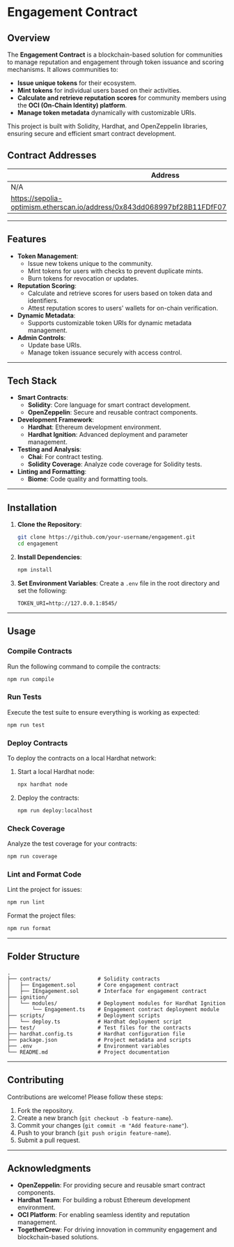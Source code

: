 # **Engagement Contract**

## **Overview**
The **Engagement Contract** is a blockchain-based solution for communities to manage reputation and engagement through token issuance and scoring mechanisms. It allows communities to:
- **Issue unique tokens** for their ecosystem.
- **Mint tokens** for individual users based on their activities.
- **Calculate and retrieve reputation scores** for community members using the **OCI (On-Chain Identity) platform**.
- **Manage token metadata** dynamically with customizable URIs.

This project is built with Solidity, Hardhat, and OpenZeppelin libraries, ensuring secure and efficient smart contract development.

## **Contract Addresses**

| Address                                                                                         | Network                  |
|-------------------------------------------------------------------------------------------------|--------------------------|
| N/A                                                                                             | Sepolia                  |
| https://sepolia-optimism.etherscan.io/address/0x843dd068997bf28B11FDfF073AeeD080DE41B287#code   | Optimisim Sepolia        |

---

## **Features**
- **Token Management**:
  - Issue new tokens unique to the community.
  - Mint tokens for users with checks to prevent duplicate mints.
  - Burn tokens for revocation or updates.
- **Reputation Scoring**:
  - Calculate and retrieve scores for users based on token data and identifiers.
  - Attest reputation scores to users' wallets for on-chain verification.
- **Dynamic Metadata**:
  - Supports customizable token URIs for dynamic metadata management.
- **Admin Controls**:
  - Update base URIs.
  - Manage token issuance securely with access control.

---

## **Tech Stack**
- **Smart Contracts**:
  - **Solidity**: Core language for smart contract development.
  - **OpenZeppelin**: Secure and reusable contract components.
- **Development Framework**:
  - **Hardhat**: Ethereum development environment.
  - **Hardhat Ignition**: Advanced deployment and parameter management.
- **Testing and Analysis**:
  - **Chai**: For contract testing.
  - **Solidity Coverage**: Analyze code coverage for Solidity tests.
- **Linting and Formatting**:
  - **Biome**: Code quality and formatting tools.

---

## **Installation**

1. **Clone the Repository**:
   ```bash
   git clone https://github.com/your-username/engagement.git
   cd engagement
   ```

2. **Install Dependencies**:
   ```bash
   npm install
   ```

3. **Set Environment Variables**:
   Create a `.env` file in the root directory and set the following:
   ```plaintext
   TOKEN_URI=http://127.0.0.1:8545/
   ```

---

## **Usage**

### **Compile Contracts**
Run the following command to compile the contracts:
```bash
npm run compile
```

### **Run Tests**
Execute the test suite to ensure everything is working as expected:
```bash
npm run test
```

### **Deploy Contracts**
To deploy the contracts on a local Hardhat network:
1. Start a local Hardhat node:
   ```bash
   npx hardhat node
   ```
2. Deploy the contracts:
   ```bash
   npm run deploy:localhost
   ```

### **Check Coverage**
Analyze the test coverage for your contracts:
```bash
npm run coverage
```

### **Lint and Format Code**
Lint the project for issues:
```bash
npm run lint
```
Format the project files:
```bash
npm run format
```

---

## **Folder Structure**
```plaintext
.
├── contracts/               # Solidity contracts
│   ├── Engagement.sol       # Core engagement contract
│   ├── IEngagement.sol      # Interface for engagement contract
├── ignition/
│   └── modules/             # Deployment modules for Hardhat Ignition
│       └── Engagement.ts    # Engagement contract deployment module
├── scripts/                 # Deployment scripts
│   └── deploy.ts            # Hardhat deployment script
├── test/                    # Test files for the contracts
├── hardhat.config.ts        # Hardhat configuration file
├── package.json             # Project metadata and scripts
├── .env                     # Environment variables
└── README.md                # Project documentation
```

---

## **Contributing**

Contributions are welcome! Please follow these steps:
1. Fork the repository.
2. Create a new branch (`git checkout -b feature-name`).
3. Commit your changes (`git commit -m "Add feature-name"`).
4. Push to your branch (`git push origin feature-name`).
5. Submit a pull request.

---

## **Acknowledgments**
- **OpenZeppelin**: For providing secure and reusable smart contract components.
- **Hardhat Team**: For building a robust Ethereum development environment.
- **OCI Platform**: For enabling seamless identity and reputation management.
- **TogetherCrew**: For driving innovation in community engagement and blockchain-based solutions.
